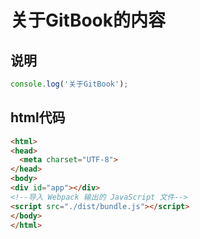 # 关于GitBook的内容

## 说明
```js
console.log('关于GitBook');
```

## html代码
```html
<html>
<head>
  <meta charset="UTF-8">
</head>
<body>
<div id="app"></div>
<!--导入 Webpack 输出的 JavaScript 文件-->
<script src="./dist/bundle.js"></script>
</body>
</html>
```